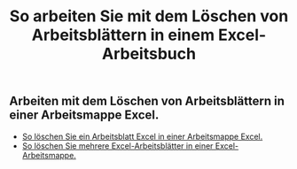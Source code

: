 ﻿---
title: So arbeiten Sie mit dem Löschen von Arbeitsblättern in einem Excel-Arbeitsbuch
second_title: Aspose.Cells Cloud Documen
linktitle: Löschen
type: docs
url: /de/worksheets/delete/
keywords: How to work with deleting worksheet on an Excel workbook
description: Aspose.Cells Cloud REST API unterstützt das Löschen von Arbeitsblättern in einer Excel Arbeitsmappe. SDK unterstützt verschiedene Entwicklungssprachen. Dazu gehören Android, C#, Go, Java, NodeJS, Perl, PHP, Python, Ruby und Swift
weight: 20
kwords: Excel, Office Cloud, REST API, Tabellenkalkulation, PDF, CSV, Json, Markdwon, Vorgehensweise beim Löschen von Arbeitsblättern in einer Excel-Arbeitsmappe
---
## Arbeiten mit dem Löschen von Arbeitsblättern in einer Arbeitsmappe Excel.

- [So löschen Sie ein Arbeitsblatt Excel in einer Arbeitsmappe Excel.](/cells/de/worksheets/delete-worksheet/) 
- [So löschen Sie mehrere Excel-Arbeitsblätter in einer Excel-Arbeitsmappe.](/cells/de/worksheets/delete-multiple/) 


